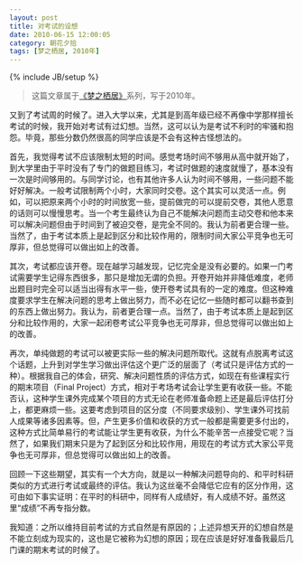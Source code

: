 ```yaml
---
layout: post
title: 对考试的设想
date: 2010-06-15 12:00:05
category: 朝花夕拾
tags: [梦之栖居, 2010年]
---
```

{% include JB/setup %}

> 这篇文章属于[《梦之栖居》](/posts/where-the-dreams-reside/)系列，写于2010年。
	
<!--more-->

又到了考试周的时候了。进入大学以来，尤其是到高年级已经不再像中学那样擅长考试的时候，我开始对考试有过幻想。当然，这可以认为是考试不利时的牢骚和抱怨。毕竟，那些分数仍然很高的同学应该是不会有这种古怪想法的。

首先，我觉得考试不应该限制太短的时间。感觉考场时间不够用从高中就开始了，到大学里由于平时没有了专门的做题目练习，考试时做题的速度就慢了，基本没有一次是时间够用的。与同学讨论，也有其他许多人认为时间不够用，一些问题不能好好解决。一般考试限制两个小时，大家同时交卷。这个其实可以灵活一点。例如，可以把原来两个小时的时间放宽一些，提前做完的可以提前交卷，其他人愿意的话则可以慢慢思考。当一个考生最终认为自己不能解决问题而主动交卷和他本来可以解决问题但由于时间到了被迫交卷，是完全不同的。我认为前者更合理一些。当然了，由于考试本质上是起到区分和比较作用的，限制时间大家公平竞争也无可厚非，但总觉得可以做出如上的改善。

其次，考试都应该开卷。现在越学习越发现，记忆完全是没有必要的。如果一门考试需要学生记得东西很多，那只是增加无谓的负担。开卷开始并非降低难度，老师出题目时完全可以适当出得有水平一些，使开卷考试具有的一定的难度。但这种难度要求学生在解决问题的思考上做出努力，而不必在记忆一些随时都可以翻书查到的东西上做出努力。我认为，前者更合理一点。当然了，由于考试本质上是起到区分和比较作用的，大家一起闭卷考试公平竞争也无可厚非，但总觉得可以做出如上的改善。

再次，单纯做题的考试可以被更实际一些的解决问题所取代。这就有点脱离考试这个话题，上升到对学生学习做出评估这个更广泛的层面了（考试只是评估方式的一种）。根据我自己的体会，研究、解决问题性质的评估方式，如现在有些课程实行的期末项目（Final Project）方式，相对于考场考试会让学生更有收获一些。不能否认，这种学生课外完成某个项目的方式无论在老师准备命题上还是最后评估打分上，都更麻烦一些。这要考虑到项目的区分度（不同要求级别）、学生课外可找前人成果等诸多因素等。但，产生更多价值和收获的方式一般都是需要更多付出的，这种方式比简单易行的考试能让学生更有收获，为什么不能辛苦一点接受它呢？当然了，如果我们期末只是为了起到区分和比较作用，用现在的考试方式大家公平竞争也无可厚非，但总觉得可以做出如上的改善。

回顾一下这些期望，其实有一个大方向，就是以一种解决问题导向的、和平时科研类似的方式进行考试或最终的评估。我认为这丝毫不会降低它应有的区分作用，这可由如下事实证明：在平时的科研中，同样有人成绩好，有人成绩不好。虽然这里“成绩”不再专指分数。

我知道：之所以维持目前考试的方式自然是有原因的；上述异想天开的幻想自然是不能立刻成为现实的，这也是它被称为幻想的原因；现在应该是好好准备我最后几门课的期末考试的时候了。